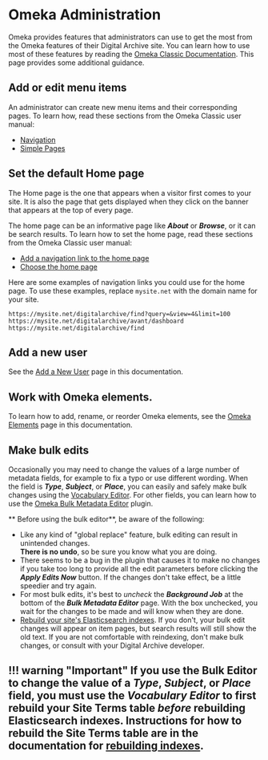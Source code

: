 # Omeka Administration

Omeka provides features that administrators can use to get the most from the Omeka features of
their Digital Archive site. You can learn how to use most of these features by reading the
[Omeka Classic Documentation](https://omeka.org/classic/docs). This page provides
some additional guidance.

## Add or edit menu items

An administrator can create new menu items and their corresponding pages.
To learn how, read these sections from the Omeka Classic user manual:

-   [Navigation](https://omeka.org/classic/docs/Admin/Appearance/Navigation/)
-   [Simple Pages](https://omeka.org/classic/docs/Plugins/SimplePages/)


## Set the default Home page

The Home page is the one that appears when a visitor first comes to your site.
It is also the page that gets displayed when they click on the banner that appears at the top of every page.

The home page can be an informative page like **_About_** or **_Browse_**, or it can be search results.
To learn how to set the home page, read these sections from the Omeka Classic user manual:

-   [Add a navigation link to the home page](https://omeka.org/classic/docs/Admin/Appearance/Navigation/#add-navigation-links)
-   [Choose the home page](https://omeka.org/classic/docs/Admin/Appearance/Navigation/#choose-a-homepage)

Here are some examples of navigation links you could use for the home page. To use these examples, replace `mysite.net` with the domain name for your site.

```
https://mysite.net/digitalarchive/find?query=&view=4&limit=100
https://mysite.net/digitalarchive/avant/dashboard
https://mysite.net/digitalarchive/find
```

## Add a new user

See the [Add a New User](/administrator/add-new-user/) page in this documentation.

## Work with Omeka elements.

To learn how to add, rename, or reorder Omeka elements, see the [Omeka Elements](/administrator/omeka-elements/)
page in this documentation.

## Make bulk edits

Occasionally you may need to change the values of a large number of metadata fields, for example to
fix a typo or use different wording. When the field is **_Type_**, **_Subject_**, or **_Place_**, you can
easily and safely make bulk changes using the [Vocabulary Editor](/archivist/vocabulary-editor/). For other
fields, you can learn how to use the [Omeka Bulk Metadata Editor](https://omeka.org/classic/plugins/BulkMetadataEditor/) plugin.

** Before using the bulk editor**, be aware of the following:

-   Like any kind of "global replace" feature, bulk editing can result in unintended changes.  
    **There is no undo**, so be sure you know what you are doing.
-   There seems to be a bug in the plugin that causes it to make no changes if you take
    too long to provide all the edit parameters before clicking the **_Apply Edits Now_** button.
    If the changes don't take effect, be a little speedier and try again.
-   For most bulk edits, it's best to *uncheck* the **_Background Job_** at the bottom of the
    **_Bulk Metadata Editor_** page. With the box unchecked, you wait for the changes to be made
    and will know when they are done.
-   [Rebuild your site's Elasticsearch indexes](/administrator/reindex/). If you don't, your bulk
    edit changes will appear on item pages, but search results will still show the old text.
    If you are not comfortable with reindexing, don't make bulk changes, or consult with your Digital
    Archive developer.

!!! warning "Important"
    If you use the Bulk Editor to change the value of a **_Type_**, **_Subject_**, or **_Place_** field,
    you must use the **_Vocabulary Editor_** to first rebuild your Site Terms table *before* rebuilding
    Elasticsearch indexes. Instructions for how to rebuild the Site Terms table are in the documentation
    for [rebuilding indexes](/administrator/reindex/).
---